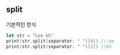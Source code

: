 ## split

기본적인 방식

```swift
let str = "Lee kh"
print(str.split(separator: " ")[0]) //:ee
print(str.split(separator: " ")[1]) //kh
```
